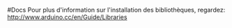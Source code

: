 #Docs
Pour plus d'information sur l'installation des bibliothèques, 
regardez: http://www.arduino.cc/en/Guide/Libraries
